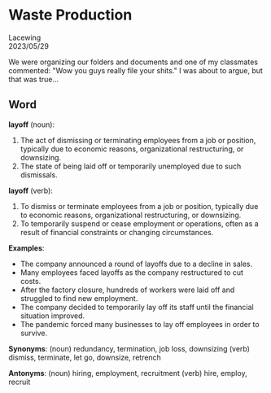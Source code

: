 # Waste Production

Lacewing  
2023/05/29

We were organizing our folders and documents and one of my classmates commented:
"Wow you guys really file your shits."
I was about to argue, but that was true...

## Word
**layoff** (noun):

1. The act of dismissing or terminating employees from a job or position, typically due to economic reasons, organizational restructuring, or downsizing.
2. The state of being laid off or temporarily unemployed due to such dismissals.

**layoff** (verb):

1. To dismiss or terminate employees from a job or position, typically due to economic reasons, organizational restructuring, or downsizing.
2. To temporarily suspend or cease employment or operations, often as a result of financial constraints or changing circumstances.

**Examples**:
- The company announced a round of layoffs due to a decline in sales.
- Many employees faced layoffs as the company restructured to cut costs.
- After the factory closure, hundreds of workers were laid off and struggled to find new employment.
- The company decided to temporarily lay off its staff until the financial situation improved.
- The pandemic forced many businesses to lay off employees in order to survive.

**Synonyms**:
(noun) redundancy, termination, job loss, downsizing
(verb) dismiss, terminate, let go, downsize, retrench

**Antonyms**:
(noun) hiring, employment, recruitment
(verb) hire, employ, recruit